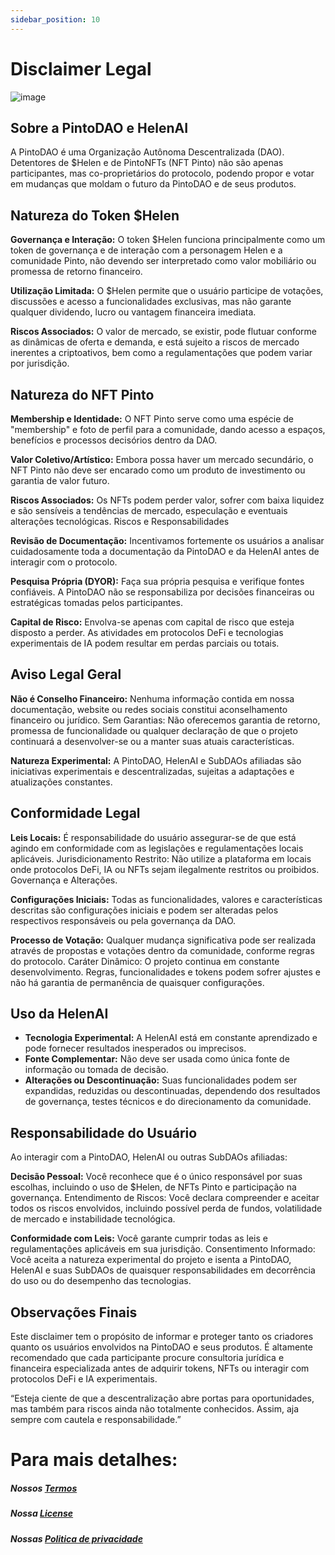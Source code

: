 ```yaml
---
sidebar_position: 10
---
```


# Disclaimer Legal

![image](https://github.com/user-attachments/assets/d1821a77-fe1c-4ce1-85e2-2939ab4ca220)


## Sobre a PintoDAO e HelenAI

A PintoDAO é uma Organização Autônoma Descentralizada (DAO). Detentores de $Helen e de PintoNFTs (NFT Pinto) não são apenas participantes, mas co-proprietários do protocolo, podendo propor e votar em mudanças que moldam o futuro da PintoDAO e de seus produtos.

## Natureza do Token $Helen
**Governança e Interação:** O token $Helen funciona principalmente como um token de governança e de interação com a personagem Helen e a comunidade Pinto, não devendo ser interpretado como valor mobiliário ou promessa de retorno financeiro.

**Utilização Limitada:** O $Helen permite que o usuário participe de votações, discussões e acesso a funcionalidades exclusivas, mas não garante qualquer dividendo, lucro ou vantagem financeira imediata.

**Riscos Associados:** O valor de mercado, se existir, pode flutuar conforme as dinâmicas de oferta e demanda, e está sujeito a riscos de mercado inerentes a criptoativos, bem como a regulamentações que podem variar por jurisdição.

## Natureza do NFT Pinto

**Membership e Identidade:** O NFT Pinto serve como uma espécie de "membership" e foto de perfil para a comunidade, dando acesso a espaços, benefícios e processos decisórios dentro da DAO.

**Valor Coletivo/Artístico:** Embora possa haver um mercado secundário, o NFT Pinto não deve ser encarado como um produto de investimento ou garantia de valor futuro.

**Riscos Associados:** Os NFTs podem perder valor, sofrer com baixa liquidez e são sensíveis a tendências de mercado, especulação e eventuais alterações tecnológicas.
Riscos e Responsabilidades

**Revisão de Documentação:** Incentivamos fortemente os usuários a analisar cuidadosamente toda a documentação da PintoDAO e da HelenAI antes de interagir com o protocolo.

**Pesquisa Própria (DYOR):** Faça sua própria pesquisa e verifique fontes confiáveis. A PintoDAO não se responsabiliza por decisões financeiras ou estratégicas tomadas pelos participantes.

**Capital de Risco:** Envolva-se apenas com capital de risco que esteja disposto a perder. As atividades em protocolos DeFi e tecnologias experimentais de IA podem resultar em perdas parciais ou totais.

## Aviso Legal Geral

**Não é Conselho Financeiro:** Nenhuma informação contida em nossa documentação, website ou redes sociais constitui aconselhamento financeiro ou jurídico.
Sem Garantias: Não oferecemos garantia de retorno, promessa de funcionalidade ou qualquer declaração de que o projeto continuará a desenvolver-se ou a manter suas atuais características.

**Natureza Experimental:** A PintoDAO, HelenAI e SubDAOs afiliadas são iniciativas experimentais e descentralizadas, sujeitas a adaptações e atualizações constantes.

## Conformidade Legal
**Leis Locais:** É responsabilidade do usuário assegurar-se de que está agindo em conformidade com as legislações e regulamentações locais aplicáveis.
Jurisdicionamento Restrito: Não utilize a plataforma em locais onde protocolos DeFi, IA ou NFTs sejam ilegalmente restritos ou proibidos.
Governança e Alterações.

**Configurações Iniciais:** Todas as funcionalidades, valores e características descritas são configurações iniciais e podem ser alteradas pelos respectivos responsáveis ou pela governança da DAO.

**Processo de Votação:** Qualquer mudança significativa pode ser realizada através de propostas e votações dentro da comunidade, conforme regras do protocolo.
Caráter Dinâmico: O projeto continua em constante desenvolvimento. Regras, funcionalidades e tokens podem sofrer ajustes e não há garantia de permanência de quaisquer configurações.

## Uso da HelenAI
- **Tecnologia Experimental:** A HelenAI está em constante aprendizado e pode fornecer resultados inesperados ou imprecisos.
- **Fonte Complementar:** Não deve ser usada como única fonte de informação ou tomada de decisão.
- **Alterações ou Descontinuação:** Suas funcionalidades podem ser expandidas, reduzidas ou descontinuadas, dependendo dos resultados de governança, testes técnicos e do direcionamento da comunidade.

## Responsabilidade do Usuário
Ao interagir com a PintoDAO, HelenAI ou outras SubDAOs afiliadas:

**Decisão Pessoal:** Você reconhece que é o único responsável por suas escolhas, incluindo o uso de $Helen, de NFTs Pinto e participação na governança.
Entendimento de Riscos: Você declara compreender e aceitar todos os riscos envolvidos, incluindo possível perda de fundos, volatilidade de mercado e instabilidade tecnológica.

**Conformidade com Leis:** Você garante cumprir todas as leis e regulamentações aplicáveis em sua jurisdição.
Consentimento Informado: Você aceita a natureza experimental do projeto e isenta a PintoDAO, HelenAI e suas SubDAOs de quaisquer responsabilidades em decorrência do uso ou do desempenho das tecnologias.

## Observações Finais
Este disclaimer tem o propósito de informar e proteger tanto os criadores quanto os usuários envolvidos na PintoDAO e seus produtos. É altamente recomendado que cada participante procure consultoria jurídica e financeira especializada antes de adquirir tokens, NFTs ou interagir com protocolos DeFi e IA experimentais.

“Esteja ciente de que a descentralização abre portas para oportunidades, mas também para riscos ainda não totalmente conhecidos. Assim, aja sempre com cautela e responsabilidade.”

# Para mais detalhes:

##### Nossos [Termos](https://docs.google.com/document/d/e/2PACX-1vRyPZl7tvyOxSD65rX7bAXWcvRRkEIw-xtr5st1qqjHcNH00vw21TcwfhlX2BwBpzRe939pOGLYuGkg/pub)
##### Nossa [License](https://docs.google.com/document/d/e/2PACX-1vSFPo0PV9-VFJmUE0uBya6ALz_hklfQrLQGZrPTj6kFCEGC49bNOkunaiSTcOZEP63jhdylFgfZ0LQg/pub)
##### Nossas [Politica de privacidade](https://docs.google.com/document/d/e/2PACX-1vR-5s_CDZ3nhGTzYkupdqE3jWpU13k-9hot8CKjcOtea5o6outzWhG79A3Vv_LiDu0PN95fPLJbGTwv/pub)
